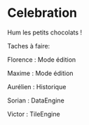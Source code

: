 Celebration
===========

Hum les petits chocolats !


Taches à faire: 

  Florence :  Mode édition
  
  Maxime :    Mode édition
  
  Aurélien :  Historique
  
  Sorian :    DataEngine
  
  Victor :    TileEngine
